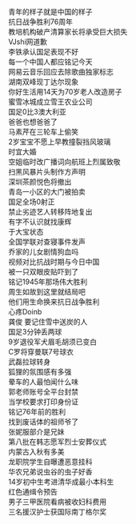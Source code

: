 青年的样子就是中国的样子  
抗日战争胜利76周年  
教培机构破产清算家长将承受巨大损失  
VJshi网道歉  
李铁承认国足表现不好  
每一个中国人都应铭记今天  
网易云音乐回应去除歌曲独家标志  
湖南双峰现丁达尔现象  
你好生活用14天为70岁老人改造房子  
蜜雪冰城成立雪王农业公司  
国足0比3澳大利亚  
爸爸也想爸爸了  
马素芹在三轮车上偷笑  
2岁宝宝不愿上早教撞裂挡风玻璃  
时宜大婚  
空姐临时改广播词向航班上烈属致敬  
扫黑风暴片头制作方声明  
深圳茶颜悦色将撤出  
青岛一小区的大门被拍卖  
国足全场0射正  
禁止劣迹艺人转移阵地复出  
有字不认识就找康辉  
于大宝状态  
全国学联对查寝事件发声  
乔家的儿女剧情狗血吗  
视频对比抗战时期与今日中国  
被一只双眼皮贴吓到了  
铭记1945年那场伟大胜利  
周生如故到这里就结局吧  
他们用生命换来抗日战争胜利  
心疼Doinb  
龚俊 要记住雪中送炭的人  
国足3分钟丢两球  
9岁退役军犬眉毛胡须已变白  
C罗将穿曼联7号球衣  
武磊拉球转身  
狐狸的氛围感有多强  
晕车的人最怕闻什么味  
郭老师账号全平台封禁  
当学校要求打印身份证  
铭记76年前的胜利  
找到废话体的祖师爷了  
张妮服部介是兄妹  
第八批在韩志愿军烈士安葬仪式  
内蒙古入秋有多美  
龙职院学生自曝遭恶意挂科  
华农兄弟说虫谷的虫子好香  
14岁初中生考进清华成最小本科生  
红色通缉令预告  
男子三甲医院看病被收妇科费用  
三名援汉护士获国际南丁格尔奖  
